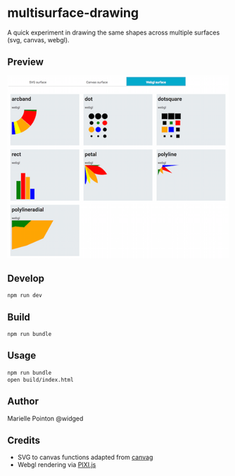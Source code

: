 # multisurface-drawing

A quick experiment in drawing the same shapes across multiple surfaces (svg, canvas, webgl).


## Preview

![preview](preview.png "Preview")


## Develop

    npm run dev

## Build

    npm run bundle

## Usage

    npm run bundle
    open build/index.html


## Author

Marielle Pointon @widged


## Credits

* SVG to canvas functions adapted from [canvag](https://github.com/canvg/canvg)
* Webgl rendering via [PIXI.js](http://www.pixijs.com/)
